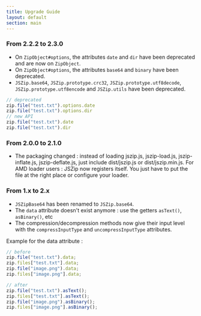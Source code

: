 ```yaml
---
title: Upgrade Guide
layout: default
section: main
---
```


### From 2.2.2 to 2.3.0

* On `ZipObject#options`, the attributes `date` and `dir` have been
  deprecated and are now on `ZipObject`.
* On `ZipObject#options`, the attributes `base64` and `binary` have been
  deprecated.
* `JSZip.base64`, `JSZip.prototype.crc32`, `JSZip.prototype.utf8decode`,
  `JSZip.prototype.utf8encode` and `JSZip.utils` have been deprecated.

```js
// deprecated
zip.file("test.txt").options.date
zip.file("test.txt").options.dir
// new API
zip.file("test.txt").date
zip.file("test.txt").dir
```


### From 2.0.0 to 2.1.0

* The packaging changed : instead of loading jszip.js, jszip-load.js,
  jszip-inflate.js, jszip-deflate.js, just include dist/jszip.js or
  dist/jszip.min.js.
  For AMD loader users : JSZip now registers itself. You just have to put the
  file at the right place or configure your loader.


### From 1.x to 2.x

* `JSZipBase64` has been renamed to `JSZip.base64`.
* The `data` attribute doesn't exist anymore :
  use the getters `asText()`, `asBinary()`, etc
* The compression/decompression methods now give their input level with the
  `compressInputType` and `uncompressInputType` attributes.

Example for the data attribute :

```js
// before
zip.file("test.txt").data;
zip.files["test.txt"].data;
zip.file("image.png").data;
zip.files["image.png"].data;

// after
zip.file("test.txt").asText();
zip.files["test.txt"].asText();
zip.file("image.png").asBinary();
zip.files["image.png"].asBinary();
```
